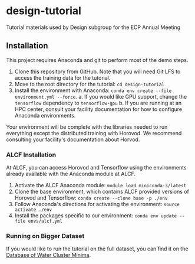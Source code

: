 # design-tutorial

Tutorial materials used by Design subgroup for the ECP Annual Meeting

## Installation

This project requires Anaconda and git to perform most of the demo steps.

1. Clone this repository from GitHub. Note that you will need Git LFS to access the training data for the tutorial.
1. Move to the root directory for the tutorial: `cd design-tutorial`
1. Install the environment with Anaconda: `conda env create --file environment.yml --force`. 
    a. If you would like GPU support, change the `tensorflow` dependency to `tensorflow-gpu`
    b. If you are running at an HPC center, consult your facility documentation for how to configure Anaconda environments.
    
Your environment will be complete with the libraries needed to run everything except the distributed training with Horovod.
We recommend consulting your facility's documentation about Horvod. 

### ALCF Installation

At ALCF, you can access Horovod and Tensorflow using the environments already available with the Anaconda module at ALCF.

1. Activate the ALCF Anaconda module: `module load miniconda-3/latest`
2. Clone the base environment, which contains ALCF provided versions of Horovod and Tensorflow: `conda create --clone base -p ./env`
3. Follow Anaconda's directions for activating the environment: `source activate ./env`
4. Install the packages specific to our environment: `conda env update --file envs/alcf.yml`

### Running on Bigger Dataset

If you would like to run the tutorial on the full dataset, you can find it on the [Database of Water Cluster Minima](https://sites.uw.edu/wdbase/database-of-water-clusters/).
